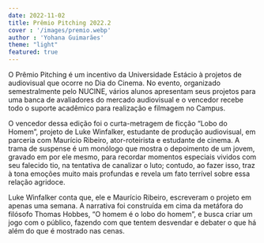 ```yaml
---
date: 2022-11-02
title: Prêmio Pitching 2022.2
cover : '/images/premio.webp'
author : 'Yohana Guimarães'
theme: "light"
featured: true
---
```


O Prêmio Pitching é um incentivo da Universidade Estácio à projetos de audiovisual que ocorre no Dia do Cinema. No evento, organizado semestralmente pelo NUCINE, vários alunos apresentam seus projetos para uma banca de avaliadores do mercado audiovisual e o vencedor recebe todo o suporte acadêmico para realização e filmagem no Campus.

O vencedor dessa edição foi o curta-metragem de ficção “Lobo do Homem”, projeto de Luke Winfalker, estudante de produção audiovisual, em parceria com Maurício Ribeiro, ator-roteirista e estudante de cinema. A trama de suspense é um monólogo que mostra o depoimento de um jovem, gravado em por ele mesmo, para recordar momentos especiais vividos com seu falecido tio, na tentativa de canalizar o luto; contudo, ao fazer isso, traz à tona emoções muito mais profundas e revela um fato terrível sobre essa relação agridoce.

Luke Winfalker conta que, ele e Maurício Ribeiro, escreveram o projeto em apenas uma semana. A narrativa foi construída em cima da metáfora do filósofo Thomas Hobbes, “O homem é o lobo do homem”, e busca criar um jogo com o público, fazendo com que tentem desvendar e debater o que há além do que é mostrado nas cenas. 